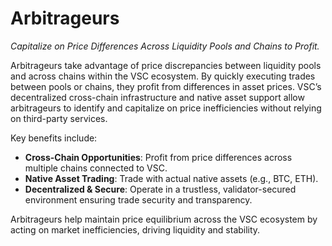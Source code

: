 # Arbitrageurs 
*Capitalize on Price Differences Across Liquidity Pools and Chains to Profit.*

Arbitrageurs take advantage of price discrepancies between liquidity pools and across chains within the VSC ecosystem. By quickly executing trades between pools or chains, they profit from differences in asset prices. VSC’s decentralized cross-chain infrastructure and native asset support allow arbitrageurs to identify and capitalize on price inefficiencies without relying on third-party services.

Key benefits include:

- **Cross-Chain Opportunities**: Profit from price differences across multiple chains connected to VSC.
- **Native Asset Trading**: Trade with actual native assets (e.g., BTC, ETH).
- **Decentralized & Secure**: Operate in a trustless, validator-secured environment ensuring trade security and transparency.

Arbitrageurs help maintain price equilibrium across the VSC ecosystem by acting on market inefficiencies, driving liquidity and stability.
